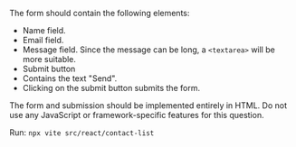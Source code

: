 The form should contain the following elements:
* Name field.
* Email field.
* Message field. Since the message can be long, a `<textarea>` will be more suitable.
* Submit button
* Contains the text "Send".
* Clicking on the submit button submits the form.

The form and submission should be implemented entirely in HTML. Do not use any JavaScript or framework-specific features for this question.

Run: `npx vite src/react/contact-list`
